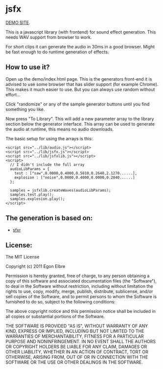 #  jsfx

[DEMO SITE](http://www.egonelbre.com/js/jsfx).

This is a javascript library (with frontend) for sound effect generation.
This needs WAV support from browser to work.

For short clips it can generate the audio in 30ms in a good browser. Might
be fast enough to do runtime generation of effects.

## How to use it?

Open up the demo/index.html page. This is the generators front-end
it is advised to use some browser that has slider support (for example Chrome).
This makes it much easier to use. But you can always use random without effort...

Click "randomize" or any of the sample generator buttons until you find something
you like.

Now press "To Library". This will add a new parameter array to the library
section below the generator interface. This array can be used to generate the
audio at runtime, this means no audio downloads.

The basic setup for using the arrays is this:

    <script src="../lib/audio.js"></script>
    <script src="../lib/jsfx.js"></script>
    <script src="../lib/jsfxlib.js"></script>
    <script>
      // I didn't include the full array
      audioLibParams = {
        test : ["saw",0.0000,0.4000,0.5810,0.2640,2.1270......],
        explosion : ["noise",0.0000,0.4000,0.0000,0.2040......]
      };
      
      samples = jsfxlib.createWaves(audioLibParams);
      samples.test.play();
      samples.explosion.play();
    </script>

## The generation is based on:

* [sfxr](http://www.drpetter.se/project_sfxr.html)

## License:

The MIT License

Copyright (c) 2011 Egon Elbre

Permission is hereby granted, free of charge, to any person obtaining a copy
of this software and associated documentation files (the "Software"), to deal
in the Software without restriction, including without limitation the rights
to use, copy, modify, merge, publish, distribute, sublicense, and/or sell
copies of the Software, and to permit persons to whom the Software is
furnished to do so, subject to the following conditions:

The above copyright notice and this permission notice shall be included in
all copies or substantial portions of the Software.

THE SOFTWARE IS PROVIDED "AS IS", WITHOUT WARRANTY OF ANY KIND, EXPRESS OR
IMPLIED, INCLUDING BUT NOT LIMITED TO THE WARRANTIES OF MERCHANTABILITY,
FITNESS FOR A PARTICULAR PURPOSE AND NONINFRINGEMENT. IN NO EVENT SHALL THE
AUTHORS OR COPYRIGHT HOLDERS BE LIABLE FOR ANY CLAIM, DAMAGES OR OTHER
LIABILITY, WHETHER IN AN ACTION OF CONTRACT, TORT OR OTHERWISE, ARISING FROM,
OUT OF OR IN CONNECTION WITH THE SOFTWARE OR THE USE OR OTHER DEALINGS IN
THE SOFTWARE.
